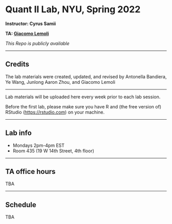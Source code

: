 # Quant II Lab, NYU, Spring 2022

**Instructor: Cyrus Samii**

**TA: [Giacomo Lemoli](http://www.zhoujunlong.com)**

*This Repo is publicly available* 

---

## Credits

The lab materials were created, updated, and revised by Antonella Bandiera, Ye Wang, Junlong Aaron Zhou, and Giacomo Lemoli

---

Lab materials will be uploaded here every week prior to each lab session.

Before the first lab, please make sure you have R and (the free version of) RStudio (https://rstudio.com) on your machine.

---

## Lab info

- Mondays 2pm-4pm EST
- Room 435 (19 W 14th Street, 4th floor)

---

## TA office hours

TBA

---

## Schedule

TBA
